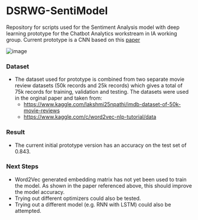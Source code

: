 # DSRWG-SentiModel
Repository for scripts used for the Sentiment Analysis model with deep learning prototype for the Chatbot Analytics workstream in IA working group.
Current prototype is a CNN based on this [paper](https://arxiv.org/ftp/arxiv/papers/2006/2006.03541.pdf)

![image](https://user-images.githubusercontent.com/50050912/157023128-fa016fbe-f2c5-463e-b900-2120301690f2.png)

### Dataset
- The dataset used for prototype is combined from two separate movie review datasets (50k records and 25k records) which gives a total of 75k records for training, validation and testing. The datasets were used in the orginal paper and taken from:
  - https://www.kaggle.com/lakshmi25npathi/imdb-dataset-of-50k-movie-reviews
  - https://www.kaggle.com/c/word2vec-nlp-tutorial/data

### Result
- The current initial prototype version has an accuracy on the test set of 0.843.

### Next Steps
- Word2Vec generated embedding matrix has not yet been used to train the model. As shown in the paper referenced above, this should improve the model accuracy.
- Trying out different optimizers could also be tested.
- Trying out a different model (e.g. RNN with LSTM) could also be attempted.  
